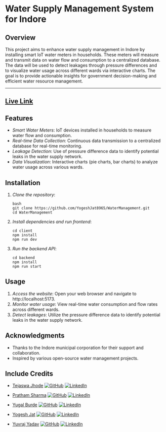 # Water Supply Management System for Indore

## Overview

This project aims to enhance water supply management in Indore by installing smart IoT water meters in households. These meters will measure and transmit data on water flow and consumption to a centralized database. The data will be used to detect leakages through pressure differences and to visualize water usage across different wards via interactive charts. The goal is to provide actionable insights for government decision-making and efficient water resource management.

---
[Live Link](https://water-management-xi.vercel.app)
---
## Features

- *Smart Water Meters*: IoT devices installed in households to measure water flow and consumption.
- *Real-time Data Collection*: Continuous data transmission to a centralized database for real-time monitoring.
- *Leakage Detection*: Use of pressure difference data to identify potential leaks in the water supply network.
- *Data Visualization*: Interactive charts (pie charts, bar charts) to analyze water usage across various wards.

## Installation

1. *Clone the repository*:
    ```
    bash
    git clone https://github.com/YogeshJat8965/WaterManagement.git
    cd WaterManagement 
    ```

2. *Install dependencies and run frontend*:
    ```
    cd client
    npm install
    npm run dev
    ```



4. *Run the backend API*:
    ```
    cd backend
    npm install
    npm run start
    ```
    

## Usage

1. *Access the website*: Open your web browser and navigate to http://localhost:5173.
2. *Monitor water usage*: View real-time water consumption and flow rates across different wards.
3. *Detect leakages*: Utilize the pressure difference data to identify potential leaks in the water supply network.

## Acknowledgments

- Thanks to the Indore municipal corporation for their support and collaboration.
- Inspired by various open-source water management projects.

## Include Credits 

- [Tejaswa Jhode]()  [![GitHub](https://img.shields.io/badge/-GitHub-181717?style=flat-square&logo=GitHub&logoColor=white)](https://github.com/tejjhode)     [![LinkedIn](https://img.shields.io/badge/-LinkedIn-0077B5?style=flat-square&logo=LinkedIn&logoColor=white)](https://www.linkedin.com/in/tejaswa-jhode-669362163/)


- [Pratham Sharma]() [![GitHub](https://img.shields.io/badge/-GitHub-181717?style=flat-square&logo=GitHub&logoColor=white)](https://github.com/PrathamSharma169)    [![LinkedIn](https://img.shields.io/badge/-LinkedIn-0077B5?style=flat-square&logo=LinkedIn&logoColor=white)](https://www.linkedin.com/in/pratham-sharma-9a5307251/)

- [Yugal Burde]() [![GitHub](https://img.shields.io/badge/-GitHub-181717?style=flat-square&logo=GitHub&logoColor=white)](https://github.com/yugal1107)    [![LinkedIn](https://img.shields.io/badge/-LinkedIn-0077B5?style=flat-square&logo=LinkedIn&logoColor=white)](https://www.linkedin.com/in/yugal-burde-58012a256/)

- [Yogesh Jat]() [![GitHub](https://img.shields.io/badge/-GitHub-181717?style=flat-square&logo=GitHub&logoColor=white)](https://github.com/YogeshJat8965)    [![LinkedIn](https://img.shields.io/badge/-LinkedIn-0077B5?style=flat-square&logo=LinkedIn&logoColor=white)](https://www.linkedin.com/in/yogesh-jat-94590728b/)

- [Yuvraj Yadav]() [![GitHub](https://img.shields.io/badge/-GitHub-181717?style=flat-square&logo=GitHub&logoColor=white)](https://github.com/yuvraj7000raju)    [![LinkedIn](https://img.shields.io/badge/-LinkedIn-0077B5?style=flat-square&logo=LinkedIn&logoColor=white)](https://www.linkedin.com/in/yuvraj-yadav-1b7984259/)

